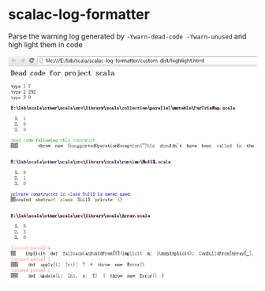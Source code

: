 # scalac-log-formatter

Parse the warning log generated by `-Ywarn-dead-code -Ywarn-unused` and high light them in code

![sample](logs/htmlv2.PNG)

